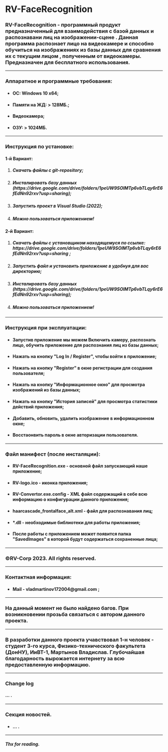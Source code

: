 # RV-FaceRecognition
<h3>RV-FaceRecognition - программный продукт предназначенный для взаимодействия с базой данных и распознавани лиц на изображении-сцене . Данная программа распознает лицо на видеокамере и способно обучиться на изображениях из базы данных для сравнения их с текущим лицом , полученным от видеокамеры. Предназначен для бесплатного использования.</h3>
<hr>
<h3>Аппаратное и программные требования:</h3>
<ul>
  <li><h4>ОС: Windows 10 x64;</h4></li>
  <li><h4>Памяти на ЖД: > 128МБ.;</h4></li>
  <li><h4>Видеокамера;</h4></li>
  <li><h4>ОЗУ: > 1024МБ.</h4></li>
</ul>
<hr>
<h3>Инструкция по установке:</h3>
<h4>1-й Вариант:</h4>
<ol>
  <li><h5>Скачать файлы с git-repository;</h5></li>
  <li><h5>Инсталировать базу данных (https://drive.google.com/drive/folders/1peUW9SOlMTp6vbTLqy6rE6fEdNn92rxv?usp=sharing);</h5></li>
  <li><h5>Запустить проект в Visual Studio (2022);</h5></li>
  <li><h5>Можно пользоваться приложением!</h5></li>
</ol>
<h4>2-й Вариант:</h4>
<ol>
  <li><h5>Скачать файлы с установщиком находящемуся по ссылке: https://drive.google.com/drive/folders/1peUW9SOlMTp6vbTLqy6rE6fEdNn92rxv?usp=sharing ;</h5></li>
  <li><h5>Запустить файл и установить приложение в удобнуя для вас директорию;</h5></li>
  <li><h5>Инсталировать базу данных (https://drive.google.com/drive/folders/1peUW9SOlMTp6vbTLqy6rE6fEdNn92rxv?usp=sharing);</h5></li>
  <li><h5>Можно пользоваться приложением!</h5></li>
</ol>
<hr>
<h3>Инструкция при эксплуатации:</h3>
<ul>
  <li><h4>Запустив приложение мы можем Включить камеру, распознать лицо, обучить приложение для распознания лиц из базы данных;</h4></li>
  <li><h4>Нажать на кнопку "Log In / Register", чтобы войти в приложение;</h4></li>
  <li><h4>Нажать на кнопку "Register" в окне регистрации для создания пользователя;</h4></li>
  <li><h4>Нажать на кнопку "Информационное окно" для просмотра изображений из базы данных;</h4></li>
  <li><h4>Нажать на кнопку "История записей" для просмотра статистики действий приложения;</h4></li>
  <li><h4>Добавить, обновить, удалить изображение в информационном окне;</h4></li>
  <li><h4>Восстаонвить пароль в окне авторизации пользователя.</h4></li>
</ul>
<hr>
<h3>Файл манифест (после инсталяции):</h3>
<ul>
  <li><h4>RV-FaceRecognition.exe - основной файл запускающий наше приложение;</h4></li>
  <li><h4>RV-logo.ico - иконка приложения;</h4></li>
  <li><h4>RV-Convertor.exe.config - XML файл содержащий в себе всю информацию о конфигурации данного приложения;</h4></li>
  <li><h4>haarcascade_frontalface_alt.xml - файл для распознавания лиц;</h4></li>
  <li><h4>*.dll - необходимые библиотеки для работы приложения;</h4></li>
  <li><h4>После работы с приложением может появится папка "SavedImages" в которой будут содержаться сохраненные лица;</h4></li>
</ul>
<hr>
<h3>©RV-Corp 2023. All rights reserved.</h3>
<hr>
<h3>Контактная информация:</h3>
<ul>
  <li><h4>Mail - vladmartinov172004@gmail.com ;</h4></li>
</ul>
<hr>
<h3>На данный момент не было найдено багов. При возникновении прозьба связаться с автором данного проекта.</h3>
<hr>
<h3>В разработки данного проекта учавствовал 1-н человек - студент 3-го курса, Физико-технического факультета (ДонНУ), ИиВТ-1, Мартынов Владислав. Глубочайшая благодарность
вырожается интернету за всю предоставленную информацию.</h3>
<hr>
<h3>Change log</h3>
<h4>... .</h4>
<hr>
<h3>Секция новостей.</h3>
<ul>
  <li><h4>... .</h4></li>
</ul>
<hr>
<h5>Thx for reading.</h5>
